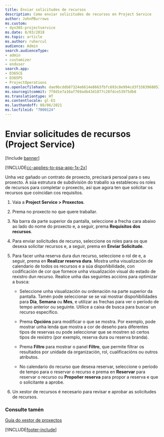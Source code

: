 ```yaml
---
title: Enviar solicitudes de recursos
description: Como enviar solicitudes de recursos en Project Service
author: JohnPBurrows
ms.custom:
- dyn365-projectservice
ms.date: 8/03/2018
ms.topic: article
ms.author: ruhercul
audience: Admin
search.audienceType:
- admin
- customizer
- enduser
search.app:
- D365CE
- D365PS
- ProjectOperations
ms.openlocfilehash: dae9bcddb87324e6614e8663fbfc693c8e994cd3f33839680531cd17269d764b
ms.sourcegitcommit: 7f8d1e7a16af769adb43d1877c28fdce53975db8
ms.translationtype: HT
ms.contentlocale: gl-ES
ms.lasthandoff: 08/06/2021
ms.locfileid: "7000124"
---
```

# <a name="submit-resource-requests-project-service"></a>Enviar solicitudes de recursos (Project Service)

[!include [banner](../includes/psa-now-project-operations.md)]

[!INCLUDE[cc-applies-to-psa-app-1x-2x](../includes/cc-applies-to-psa-app-1x-2x.md)]

Unha vez gañado un contrato de proxecto, precisará persoal para o seu proxecto. A súa estrutura de subdivisión do traballo xa estableceu os roles de recursos para completar o proxecto, así que agora ten que solicitar os recursos que coincidan cos requisitos.  
  
1.  Vaia a **Project Service > Proxectos**.  
  
2.  Prema no proxecto no que quere traballar.  
  
3.  Na barra da parte superior da pantalla, seleccione a frecha cara abaixo ao lado do nome do proxecto e, a seguir, prema **Requisitos dos recursos**.  
  
4.  Para enviar solicitudes de recurso, seleccione os roles para os que desexa solicitar recursos e, a seguir, prema en **Enviar Solicitude**.  
  
5.  Para facer unha reserva dura dun recurso, seleccione o rol de e, a seguir, prema en **Realizar reserva dura**. Mostra unha visualización de calendario de todos os recursos e a súa dispoñibilidade, con codificación de cor que fornece unha visualización visual do estado de rexistro dun recurso. Realice unha das seguintes accións para optimizar a busca:  
  
    -   Seleccione unha visualización ou ordenación na parte superior da pantalla. Tamén pode seleccionar se se vai mostrar dispoñibilidades para **Día**, **Semana** ou **Mes**, e utilizar as frechas para ver o período de tempo anterior ou seguinte. Utilice a caixa de busca para buscar un recurso específico.  
  
    -   Prema **Opcións** para modificar o que se mostra. Por exemplo, pode mostrar unha lenda que mostra a cor de deseño para diferentes tipos de reservas ou pode seleccionar que se mostren só certos tipos de rexistro (por exemplo, reserva dura ou reserva branda).  
  
    -   Prema **Filtro** para mostrar o panel **Filtro**, que permite filtrar os resultados por unidade da organización, rol, cualificacións ou outros atributos.  
  
    -   No calendario do recurso que desexa reservar, seleccione o período de tempo para o reservar o recurso e prema en **Reservar** para reservar o recurso ou **Propoñer reserva** para propor a reserva e que o solicitante a aprobe.  
  
6.  Un xestor de recursos é necesario para revisar e aprobar as solicitudes de recursos.  
  
### <a name="see-also"></a>Consulte tamén  
 [Guía do xestor de proxectos](../psa/project-manager-guide.md)


[!INCLUDE[footer-include](../includes/footer-banner.md)]